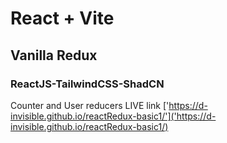 # React + Vite
## Vanilla Redux

### ReactJS-TailwindCSS-ShadCN

Counter and User reducers
LIVE link ['https://d-invisible.github.io/reactRedux-basic1/']('https://d-invisible.github.io/reactRedux-basic1/)
